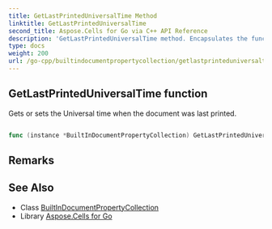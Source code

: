```yaml
---
title: GetLastPrintedUniversalTime Method 
linktitle: GetLastPrintedUniversalTime
second_title: Aspose.Cells for Go via C++ API Reference
description: 'GetLastPrintedUniversalTime method. Encapsulates the function that represents getlastprinteduniversaltime in Go.'
type: docs
weight: 200
url: /go-cpp/builtindocumentpropertycollection/getlastprinteduniversaltime/
---
```


## GetLastPrintedUniversalTime function

Gets or sets the Universal time when the document was last printed.

```go

func (instance *BuiltInDocumentPropertyCollection) GetLastPrintedUniversalTime()  (time.Time,  error) 

```

## Remarks


## See Also

* Class [BuiltInDocumentPropertyCollection](../)
* Library [Aspose.Cells for Go](../../)
